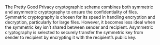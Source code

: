 The Pretty Good Privacy cryptographic scheme combines both symmetric
and asymmetric cryptography to ensure the confidentiality of files. Symmetric
cryptography is chosen for its speed in handling encryption and decryption,
particularly for large files. However, it becomes less ideal when the symmetric
key isn’t shared between sender and recipient. Asymmetric cryptography is
selected to securely transfer the symmetric key from sender to recipient by
encrypting it with the recipient’s public key.
